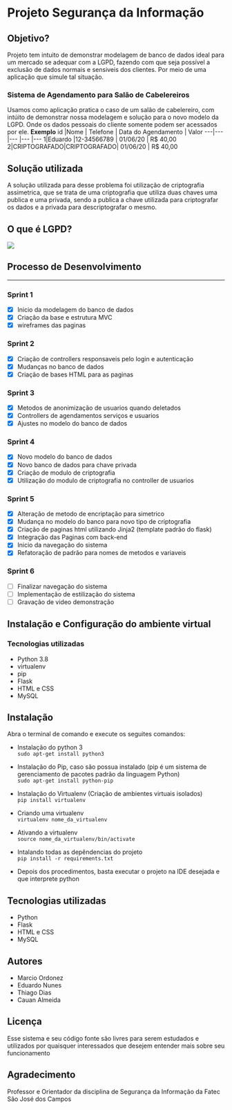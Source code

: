 # Projeto Segurança da Informação

## Objetivo?
Projeto tem intuito de demonstrar modelagem de banco de dados ideal para um mercado se adequar com a LGPD, fazendo com que seja possível a exclusão de dados normais e sensiveis dos clientes. Por meio de uma aplicação que simule tal situação.

### Sistema de Agendamento para Salão de Cabelereiros
Usamos como aplicação pratica o caso de um salão de cabelereiro, com intúito de demonstrar nossa modelagem e solução para o novo modelo da LGPD. Onde os dados pessoais do cliente somente podem ser acessados por ele.
**Exemplo**
id |Nome | Telefone | Data do Agendamento | Valor
---|--- |--- |--- |---
1|Eduardo |12-34566789 | 01/06/20 | R$ 40,00
2|CRIPTOGRAFADO|CRIPTOGRAFADO| 01/06/20 | R$ 40,00

## Solução utilizada
A solução utilizada para desse problema foi utilização de criptografia assimetrica, que se trata de uma criptografia que utiliza duas chaves uma publica e uma privada, sendo a publica a chave utilizada para criptografar os dados e a privada para descriptografar o mesmo.
## O que é LGPD?
[![](http://img.youtube.com/vi/y7SamL2wYSc/0.jpg)](http://www.youtube.com/watch?v=y7SamL2wYSc "O que é LGPD?")

## Processo de Desenvolvimento
---

### Sprint 1
 - [x] Inicio da modelagem do banco de dados 
 - [x] Criação da base e estrutura MVC
 - [x] wireframes das paginas

### Sprint 2
- [x] Criação de controllers responsaveis pelo login e autenticação
- [x] Mudanças no banco de dados
- [x] Criação de bases HTML para as paginas
### Sprint 3
- [x] Metodos de anonimização de usuarios quando deletados
- [x] Controllers de agendamentos serviços e usuarios
- [x] Ajustes no modelo do banco de dados
### Sprint 4
- [x] Novo modelo do banco de dados
- [x] Novo banco de dados para chave privada
- [x] Criação de modulo de criptografia
- [x] Utilização do modulo de criptografia no controller de usuarios
### Sprint 5
- [x] Alteração de metodo de encriptação para simetrico
- [x] Mudança no modelo do banco para novo tipo de criptografia
- [x] Criação de paginas html utilizando Jinja2 (template padrão do flask)
- [x] Integração das Paginas com back-end
- [x] Inicio da navegação do sistema
- [x] Refatoração de padrão para nomes de metodos e variaveis
### Sprint 6
- [ ] Finalizar navegação do sistema
- [ ] Implementação de estilização do sistema
- [ ] Gravação de video demonstração
## Instalação e Configuração do ambiente virtual


### Tecnologias utilizadas

* Python 3.8
* virtualenv
* pip
* Flask
* HTML e CSS
* MySQL

## Instalação
Abra o terminal de comando e execute os seguites comandos:

* Instalação do python 3\
`sudo apt-get install python3`

* Instalação do Pip, caso são possua instalado (pip é um sistema de gerenciamento de pacotes padrão da linguagem Python)\
 `sudo apt-get install python-pip`

* Instalação do Virtualenv (Criação de ambientes virtuais isolados)\
`pip install virtualenv`

* Criando uma virtualenv\
`virtualenv nome_da_virtualenv`

* Ativando a virtualenv\
`source nome_da_virtualenv/bin/activate`


* Intalando todas as depêndencias do projeto\
`pip install -r requirements.txt`

* Depois dos procedimentos, basta executar o projeto na IDE desejada e que interprete python

## Tecnologias utilizadas

* Python 
* Flask
* HTML e CSS
* MySQL

## Autores

* Marcio Ordonez 
* Eduardo Nunes 
* Thiago Dias
* Cauan Almeida



## Licença
Esse sistema e seu código fonte são livres para serem estudados e utilizados por quaisquer interessados que desejem entender mais sobre seu funcionamento


## Agradecimento
Professor e Orientador da disciplina de Segurança da Informação da Fatec São José dos Campos

